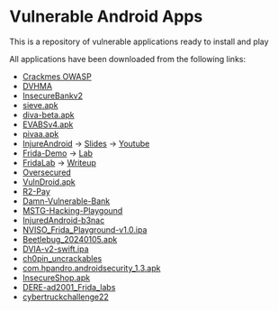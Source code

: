 # Vulnerable Android Apps

This is a repository of vulnerable applications ready to install and play

All applications have been downloaded from the following links:

* [Crackmes OWASP](https://github.com/OWASP/owasp-mstg/tree/master/Crackmes)
* [DVHMA](https://github.com/logicalhacking/DVHMA)
* [InsecureBankv2](https://github.com/dineshshetty/Android-InsecureBankv2)
* [sieve.apk](https://labs.f-secure.com/tools/drozer/)
* [diva-beta.apk](https://github.com/payatu/diva-android)
* [EVABSv4.apk](https://github.com/abhi-r3v0/EVABS)
* [pivaa.apk](https://github.com/htbridge/pivaa)
* [InjureAndroid](https://github.com/B3nac/InjuredAndroid) &#8594; [Slides](https://docs.google.com/presentation/d/15bi5pndttfCzMEMw8GT2oCHCJvHx_a8YszkkSMtp_jE/mobilepresent#slide=id.p11) &#8594; [Youtube](https://www.youtube.com/watch?v=AqVMfZAboCg)
* [Frida-Demo](https://github.com/t0thkr1s/frida/releases) &#8594; [Lab](https://medium.com/infosec-adventures/introduction-to-frida-5a3f51595ca1)
* [FridaLab](https://rossmarks.uk/blog/fridalab/) &#8594; [Writeup](https://www.shielder.it/blog/fridalab-writeup/)
* [Oversecured](https://github.com/oversecured/ovaa)
* [VulnDroid.apk](https://github.com/mihir-shah99/VulnDroid)
* [R2-Pay](https://enovella.github.io/android/reverse/2020/09/03/r2pay-android-crackmes-radare2con.html)
* [Damn-Vulnerable-Bank](https://github.com/rewanth1997/Damn-Vulnerable-Bank)
* [MSTG-Hacking-Playgound](https://github.com/OWASP/MSTG-Hacking-Playground)
* [InjuredAndroid-b3nac](https://github.com/B3nac/InjuredAndroid)
* [NVISO_Frida_Playground-v1.0.ipa](https://github.com/NVISOsecurity/frida-ios-playground)
* [Beetlebug_20240105.apk](https://github.com/hafiz-ng/Beetlebug)
* [DVIA-v2-swift.ipa](https://github.com/prateek147/DVIA-v2)
* [ch0pin_uncrackables](https://github.com/Ch0pin/uncrackable)
* [com.hpandro.androidsecurity_1.3.apk](https://github.com/RavikumarRamesh/hpAndro1337)
* [InsecureShop.apk](https://github.com/hax0rgb/InsecureShop)
* [DERE-ad2001_Frida_labs](https://github.com/DERE-ad2001/Frida-Labs)
* [cybertruckchallenge22](https://github.com/nowsecure/cybertruckchallenge22)
